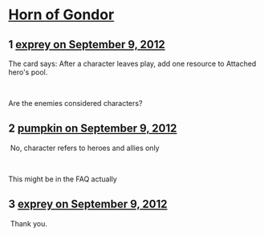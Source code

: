 # [Horn of Gondor](https://community.fantasyflightgames.com/topic/70698-horn-of-gondor/)

## 1 [exprey on September 9, 2012](https://community.fantasyflightgames.com/topic/70698-horn-of-gondor/?do=findComment&comment=690502)

The card says: After a character leaves play, add one resource to Attached hero's pool. 

 

Are the enemies considered characters?

## 2 [pumpkin on September 9, 2012](https://community.fantasyflightgames.com/topic/70698-horn-of-gondor/?do=findComment&comment=690507)

 No, character refers to heroes and allies only

 

This might be in the FAQ actually

## 3 [exprey on September 9, 2012](https://community.fantasyflightgames.com/topic/70698-horn-of-gondor/?do=findComment&comment=690514)

 Thank you. 

